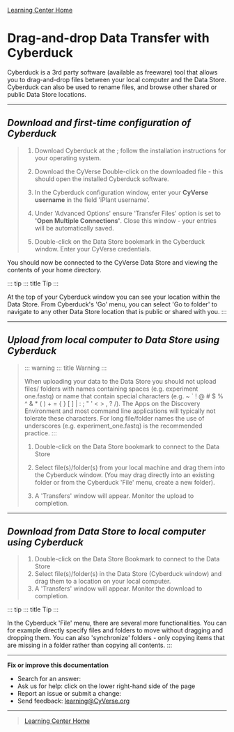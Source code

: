 [Learning Center Home](http://learning.cyverse.org/)

# Drag-and-drop Data Transfer with Cyberduck

Cyberduck is a 3rd party software (available as freeware) tool that
allows you to drag-and-drop files between your local computer and the
Data Store. Cyberduck can also be used to rename files, and browse other
shared or public Data Store locations.

------------------------------------------------------------------------

## *Download and first-time configuration of Cyberduck*

> 1.  Download Cyberduck at the ; follow the installation instructions
>     for your operating system.
>
> 2.  Download the CyVerse Double-click on the downloaded file - this
>     should open the installed Cyberduck software.
>
> 3.  In the Cyberduck configuration window, enter your **CyVerse
>     username** in the field \'iPlant username\'.
>
> 4.  Under \'Advanced Options\' ensure \'Transfer Files\' option is set
>     to **\'Open Multiple Connections\'**. Close this window - your
>     entries will be automatically saved.
>
> 5.  Double-click on the Data Store bookmark in the Cyberduck window.
>     Enter your CyVerse credentials.

You should now be connected to the CyVerse Data Store and viewing the
contents of your home directory.

::: tip
::: title
Tip
:::

At the top of your Cyberduck window you can see your location within the
Data Store. From Cyberduck\'s \'Go\' menu, you can select \'Go to
folder\' to navigate to any other Data Store location that is public or
shared with you.
:::

------------------------------------------------------------------------

## *Upload from local computer to Data Store using Cyberduck*

> ::: warning
> ::: title
> Warning
> :::
>
> When uploading your data to the Data Store you should not upload
> files/ folders with names containing spaces (e.g. experiment
> one.fastq) or name that contain special characters (e.g. \~ \` ! @ \#
> \$ % \^ & \* ( ) + = { } \[ \] \| : ; \" \' \< \> , ? /). The Apps on
> the Discovery Environment and most command line applications will
> typically not tolerate these characters. For long file/folder names
> the use of underscores (e.g. experiment_one.fastq) is the recommended
> practice.
> :::
>
> 1.  Double-click on the Data Store bookmark to connect to the Data
>     Store
>
> 2.  Select file(s)/folder(s) from your local machine and drag them
>     into the Cyberduck window. (You may drag directly into an existing
>     folder or from the Cyberduck \'File\' menu, create a new folder).
>
> 3.  A \'Transfers\' window will appear. Monitor the upload to
>     completion.

------------------------------------------------------------------------

## *Download from Data Store to local computer using Cyberduck*

> 1.  Double-click on the Data Store Bookmark to connect to the Data
>     Store
> 2.  Select file(s)/folder(s) in the Data Store (Cyberduck window) and
>     drag them to a location on your local computer.
> 3.  A \'Transfers\' window will appear. Monitor the download to
>     completion.
>
::: tip
::: title
Tip
:::

In the Cyberduck \'File\' menu, there are several more functionalities.
You can for example directly specify files and folders to move without
dragging and dropping them. You can also \'synchronize\' folders - only
copying items that are missing in a folder rather than copying all
contents.
:::

------------------------------------------------------------------------

**Fix or improve this documentation**

-   Search for an answer:
-   Ask us for help: click on the lower right-hand side of the page
-   Report an issue or submit a change:
-   Send feedback: [learning\@CyVerse.org](learning@CyVerse.org)

------------------------------------------------------------------------

> [Learning Center Home](http://learning.cyverse.org/)
